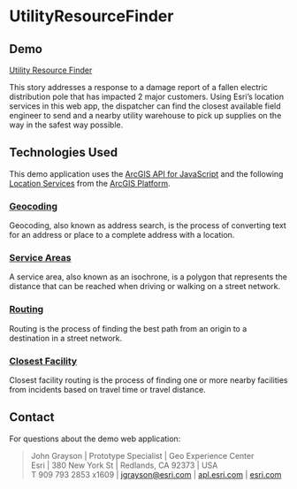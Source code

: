 # UtilityResourceFinder

## Demo
[Utility Resource Finder](https://apl.bd.esri.com/Platform/UtilityResourceFinder/index.html)

This story addresses a response to a damage report of a fallen electric distribution pole that has impacted 2 major customers. Using Esri’s location services in this web app, the dispatcher can find the closest available field engineer to send and a nearby utility warehouse to pick up supplies on the way in the safest way possible.

## Technologies Used

This demo application uses the [ArcGIS API for JavaScript](https://developers.arcgis.com/javascript/latest/) and the following [Location Services](https://developers.arcgis.com/documentation/mapping-apis-and-services/services/) from the [ArcGIS Platform](https://developers.arcgis.com/documentation/mapping-apis-and-services/arcgis-platform/).

### [Geocoding](https://developers.arcgis.com/documentation/mapping-apis-and-services/search/geocoding/)
Geocoding, also known as address search, is the process of converting text for an address or place to a complete address with a location.

### [Service Areas](https://developers.arcgis.com/documentation/mapping-apis-and-services/routing/service-areas/)
A service area, also known as an isochrone, is a polygon that represents the distance that can be reached when driving or walking on a street network.

### [Routing](https://developers.arcgis.com/documentation/mapping-apis-and-services/routing/routing/)
Routing is the process of finding the best path from an origin to a destination in a street network.

### [Closest Facility](https://developers.arcgis.com/documentation/mapping-apis-and-services/routing/closest-facility-routing/)
Closest facility routing is the process of finding one or more nearby facilities from incidents based on travel time or travel distance.


## Contact

For questions about the demo web application:
> John Grayson | Prototype Specialist | Geo Experience Center\
> Esri | 380 New York St | Redlands, CA 92373 | USA\
> T 909 793 2853 x1609 | [jgrayson@esri.com](mailto:jgrayson@esri.com?subject=UtilityResourceFinder%20on%20GitHub&body=Hi%20John,%0A%20%20I%20have%20a%20quesiton%20about%20the%20Utility%20Resouce%20Finder%20demo.) | [apl.esri.com](https://apl.esri.com) | [esri.com](https://www.esri.com)

